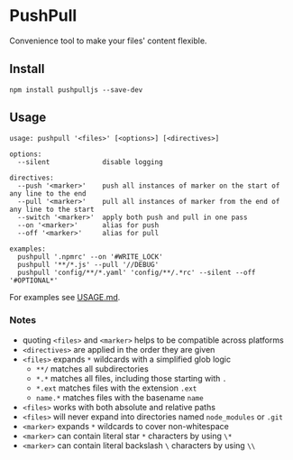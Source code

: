 # PushPull

Convenience tool to make your files' content flexible.

## Install

```
npm install pushpulljs --save-dev
```

## Usage

```
usage: pushpull '<files>' [<options>] [<directives>]

options:
  --silent             disable logging

directives:
  --push '<marker>'    push all instances of marker on the start of any line to the end
  --pull '<marker>'    pull all instances of marker from the end of any line to the start
  --switch '<marker>'  apply both push and pull in one pass
  --on '<marker>'      alias for push
  --off '<marker>'     alias for pull

examples:
  pushpull '.npmrc' --on '#WRITE_LOCK'
  pushpull '**/*.js' --pull '//DEBUG'
  pushpull 'config/**/*.yaml' 'config/**/.*rc' --silent --off '#OPTIONAL*'

```

For examples see [USAGE.md](./USAGE.md).

### Notes

- quoting `<files>` and `<marker>` helps to be compatible across platforms
- `<directives>` are applied in the order they are given
- `<files>` expands `*` wildcards with a simplified glob logic
  - `**/` matches all subdirectories
  - `*.*` matches all files, including those starting with `.`
  - `*.ext` matches files with the extension `.ext`
  - `name.*` matches files with the basename `name`
- `<files>` works with both absolute and relative paths
- `<files>` will never expand into directories named `node_modules` or `.git`
- `<marker>` expands `*` wildcards to cover non-whitespace
- `<marker>` can contain literal star `*` characters by using `\*`
- `<marker>` can contain literal backslash `\` characters by using `\\`
